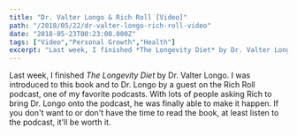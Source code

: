 ```yaml
---
title: "Dr. Valter Longo & Rich Roll [Video]"
path: "/2018/05/22/dr-valter-longo-rich-roll-video"
date: "2018-05-23T00:23:00.000Z"
tags: ["Video","Personal Growth","Health"]
excerpt: "Last week, I finished *The Longevity Diet* by Dr. Valter Longo. I was introduced to this book and to Dr. Longo by a guest on the Rich Roll podcast, one of my favorite podcasts. With lots of people..."
---
```


Last week, I finished *The Longevity Diet* by Dr. Valter Longo. I was introduced to this book and to Dr. Longo by a guest on the Rich Roll podcast, one of my favorite podcasts. With lots of people asking Rich to bring Dr. Longo onto the podcast, he was finally able to make it happen. If you don't want to or don't have the time to read the book, at least listen to the podcast, it'll be worth it.
